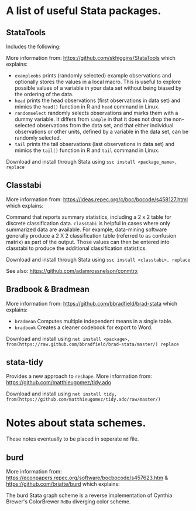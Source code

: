 # A list of useful Stata packages.

## StataTools

Includes the following:

More information from: https://github.com/skhiggins/StataTools which explains:

* `exampleobs` prints (randomly selected) example observations and optionally stores the values in a local macro. This is useful to explore possible values of a variable in your data set without being biased by the ordering of the data.
* `head` prints the head observations (first observations in data set) and mimics the `head()` function in R and `head` command in Linux.
* `randomselect` randomly selects observations and marks them with a dummy variable. It differs from `sample` in that it does not drop the non-selected observations from the data set, and that either individual observations or other units, defined by a variable in the data set, can be randomly selected.
* `tail` prints the tail observations (last observations in data set) and mimics the `tail()` function in R and `tail` command in Linux.

Download and install through Stata using `ssc install <package_name>, replace`

## Classtabi

More information from: https://ideas.repec.org/c/boc/bocode/s458127.html which explains:

Command that reports summary statistics, including a 2 x 2 table for discrete classification data. `classtabi` is helpful in cases where only summarized data are available. For example, data-mining software generally produce a 2 X 2 classification table (referred to as confusion matrix) as part of the output. Those values can then be entered into classtabi to produce the additional classification statistics.

Download and install through Stata using `ssc install <classtabi>, replace`

See also: https://github.com/adamrossnelson/conmtrx

## Bradbook & Bradmean

More information from: https://github.com/bbradfield/brad-stata which explains:

* `bradmean` Computes multiple independent means in a single table.
* `bradbook` Creates a cleaner codebook for export to Word.

Download and install using `net install <package>, from(https://raw.github.com/bbradfield/brad-stata/master/) replace`

## stata-tidy

Provides a new approach to `reshape`. More information from: https://github.com/matthieugomez/tidy.ado

Download and install using `net install tidy, from(https://github.com/matthieugomez/tidy.ado/raw/master/)`

# Notes about stata schemes.

These notes eventually to be placed in seperate `md` file.

## burd

More information from: https://econpapers.repec.org/software/bocbocode/s457623.htm & https://github.com/briatte/burd which explains:

The burd Stata graph scheme is a reverse implementation of Cynthia Brewer's ColorBrewer `RdBu` diverging color scheme.